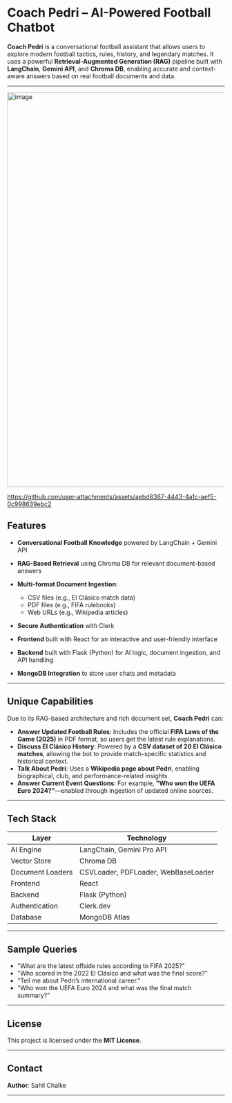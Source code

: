 

# Coach Pedri – AI-Powered Football Chatbot

**Coach Pedri** is a conversational football assistant that allows users to explore modern football tactics, rules, history, and legendary matches. It uses a powerful **Retrieval-Augmented Generation (RAG)** pipeline built with **LangChain**, **Gemini API**, and **Chroma DB**, enabling accurate and context-aware answers based on real football documents and data.

---
<img width="1918" height="912" alt="image" src="https://github.com/user-attachments/assets/c7cfac2c-420c-48a8-9f02-8054a0517544" />


https://github.com/user-attachments/assets/aebd8387-4443-4a1c-aef5-0c998639ebc2


## Features

* **Conversational Football Knowledge** powered by LangChain + Gemini API
* **RAG-Based Retrieval** using Chroma DB for relevant document-based answers
* **Multi-format Document Ingestion**:

  * CSV files (e.g., El Clásico match data)
  * PDF files (e.g., FIFA rulebooks)
  * Web URLs (e.g., Wikipedia articles)
* **Secure Authentication** with Clerk
* **Frontend** built with React for an interactive and user-friendly interface
* **Backend** built with Flask (Python) for AI logic, document ingestion, and API handling
* **MongoDB Integration** to store user chats and metadata

---

## Unique Capabilities

Due to its RAG-based architecture and rich document set, **Coach Pedri** can:

* **Answer Updated Football Rules**: Includes the official **FIFA Laws of the Game (2025)** in PDF format, so users get the latest rule explanations.
* **Discuss El Clásico History**: Powered by a **CSV dataset of 20 El Clásico matches**, allowing the bot to provide match-specific statistics and historical context.
* **Talk About Pedri**: Uses a **Wikipedia page about Pedri**, enabling biographical, club, and performance-related insights.
* **Answer Current Event Questions**: For example, **"Who won the UEFA Euro 2024?"**—enabled through ingestion of updated online sources.

---

## Tech Stack

| Layer            | Technology                          |
| ---------------- | ----------------------------------- |
| AI Engine        | LangChain, Gemini Pro API           |
| Vector Store     | Chroma DB                           |
| Document Loaders | CSVLoader, PDFLoader, WebBaseLoader |
| Frontend         | React                               |
| Backend          | Flask (Python)                      |
| Authentication   | Clerk.dev                           |
| Database         | MongoDB Atlas                       |

---

## Sample Queries

* "What are the latest offside rules according to FIFA 2025?"
* "Who scored in the 2022 El Clásico and what was the final score?"
* "Tell me about Pedri’s international career."
* "Who won the UEFA Euro 2024 and what was the final match summary?"

---

## License

This project is licensed under the **MIT License**.

---

## Contact

**Author**: Sahil Chalke


---

